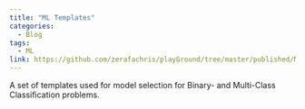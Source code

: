 ```yaml
---
title: "ML Templates"
categories:
  - Blog
tags:
  - ML
link: https://github.com/zerafachris/playGround/tree/master/published/MLtemplates
---
```


A set of templates used for model selection for Binary- and Multi-Class Classification problems.